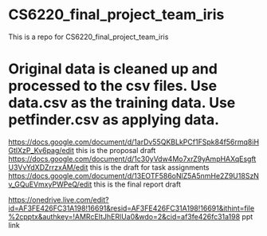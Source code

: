 # CS6220_final_project_team_iris
This is a repo for CS6220_final_project_team_iris

# Original data is cleaned up and processed to the csv files. Use data.csv as the training data. Use petfinder.csv as applying data.


https://docs.google.com/document/d/1arDv55QKBLkPCf1FSpk84f56rmq8iHGtlXzP_Kv6pag/edit   this is the proposal draft 
https://docs.google.com/document/d/1c30yVdw4Mo7xrZ9yAmpHAXqEsgftU3VvYdXDZrrzxAM/edit     this is the draft for task assignments
https://docs.google.com/document/d/13EOTF586oNlZ5A5nmHe2Z9U18SzNv_GQuEVmxyPWPeQ/edit     this is the final report draft

https://onedrive.live.com/edit?id=AF3FE426FC31A198!16691&resid=AF3FE426FC31A198!16691&ithint=file%2cpptx&authkey=!AMRcEItJhERlUa0&wdo=2&cid=af3fe426fc31a198   ppt link
